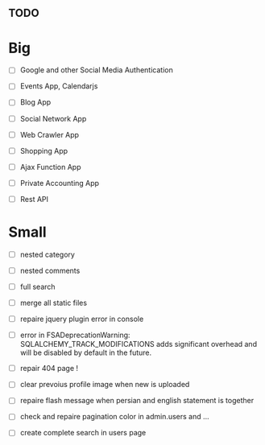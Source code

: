 ## TODO


# Big
- [ ] Google and other Social Media Authentication
- [ ] Events App, Calendarjs
- [ ] Blog App
- [ ] Social Network App
- [ ] Web Crawler App
- [ ] Shopping App
- [ ] Ajax Function App
- [ ] Private Accounting App
- [ ] Rest API



# Small
- [ ] nested category
- [ ] nested comments
- [ ] full search
- [ ] merge all static files
- [ ] repaire jquery plugin error in console
- [ ] error in FSADeprecationWarning: SQLALCHEMY_TRACK_MODIFICATIONS adds significant overhead and will be disabled by default in the future.
- [ ] repair 404 page !
- [ ] clear prevoius profile image when new is uploaded
- [ ] repaire flash message when persian and english statement is together
- [ ] check and repaire pagination color in admin.users and ...
- [ ] create complete search in users page






